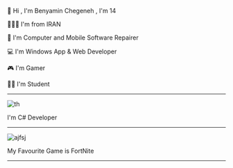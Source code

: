 👋 Hi , I'm Benyamin Chegeneh , I'm 14

🚩🇮🇷 I'm from IRAN

🔧 I'm Computer and Mobile Software Repairer

💻 I'm Windows App & Web Developer

🎮 I'm Gamer

👨‍🎓 I'm Student

------------------------------------------------------------------------------------------------------------
![th](https://github.com/Benyamin-Chegeneh/Benyamin-Chegeneh/assets/149707803/6117751e-e17a-4a24-8060-71b2d3763363)

I'm C# Developer

------------------------------------------------------------------------------------------------------------
![ajfsj](https://github.com/Benyamin-Chegeneh/Benyamin-Chegeneh/assets/149707803/a5ea83d5-2db1-4a0f-9b7f-270ffe1db7af)

My Favourite Game is FortNite

------------------------------------------------------------------------------------------------------------

